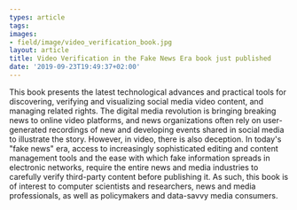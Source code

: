 ```yaml
---
types: article
tags:
images: 
- field/image/video_verification_book.jpg
layout: article
title: Video Verification in the Fake News Era book just published
date: '2019-09-23T19:49:37+02:00'
---
```

<p>This book presents the latest technological advances and practical tools for discovering, verifying and visualizing social media video content, and managing related rights. The digital media revolution is bringing breaking news to online video platforms, and news organizations often rely on user-generated recordings of new and developing events shared in social media to illustrate the story. However, in video, there is also deception. In today's "fake news" era, access to increasingly sophisticated editing and content management tools and the ease with which fake information spreads in electronic networks, require the entire news and media industries to carefully verify third-party content before publishing it. As such, this book is of interest to computer scientists and researchers, news and media professionals, as well as policymakers and data-savvy media consumers.</p>
